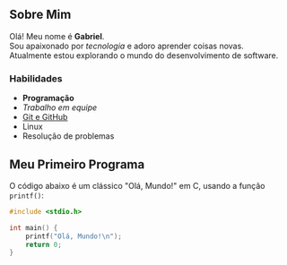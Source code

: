 ## Sobre Mim

Olá! Meu nome é **Gabriel**.  
Sou apaixonado por *tecnologia* e adoro aprender coisas novas.  
Atualmente estou explorando o mundo do desenvolvimento de software.

### Habilidades

- **Programação**  
- *Trabalho em equipe*  
- [Git e GitHub](https://docs.github.com/)  
- Linux  
- Resolução de problemas  

## Meu Primeiro Programa

O código abaixo é um clássico "Olá, Mundo!" em C, usando a função `printf()`:

```c
#include <stdio.h>

int main() {
    printf("Olá, Mundo!\n");
    return 0;
}
